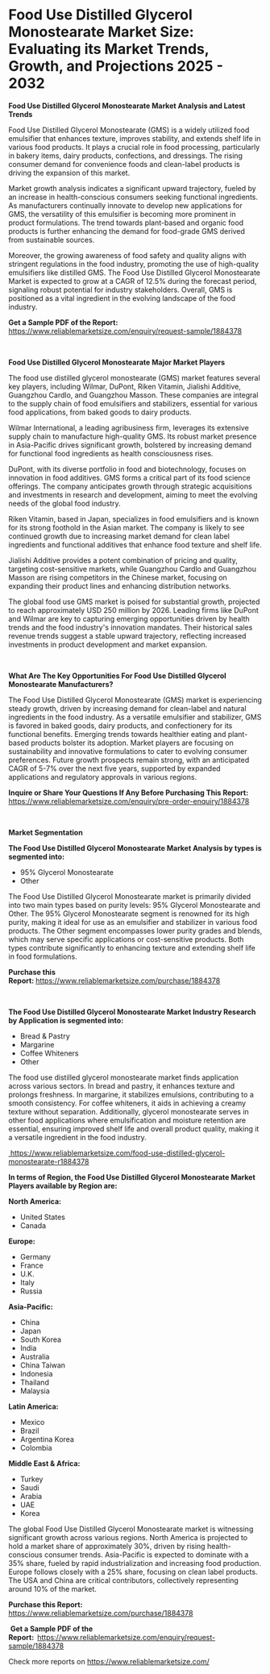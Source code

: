 <p><h1>Food Use Distilled Glycerol Monostearate Market Size: Evaluating its Market Trends, Growth, and Projections 2025 - 2032</h1></p><p><strong>Food Use Distilled Glycerol Monostearate Market Analysis and Latest Trends</strong></p>
<p><p>Food Use Distilled Glycerol Monostearate (GMS) is a widely utilized food emulsifier that enhances texture, improves stability, and extends shelf life in various food products. It plays a crucial role in food processing, particularly in bakery items, dairy products, confections, and dressings. The rising consumer demand for convenience foods and clean-label products is driving the expansion of this market.</p><p>Market growth analysis indicates a significant upward trajectory, fueled by an increase in health-conscious consumers seeking functional ingredients. As manufacturers continually innovate to develop new applications for GMS, the versatility of this emulsifier is becoming more prominent in product formulations. The trend towards plant-based and organic food products is further enhancing the demand for food-grade GMS derived from sustainable sources.</p><p>Moreover, the growing awareness of food safety and quality aligns with stringent regulations in the food industry, promoting the use of high-quality emulsifiers like distilled GMS. The Food Use Distilled Glycerol Monostearate Market is expected to grow at a CAGR of 12.5% during the forecast period, signaling robust potential for industry stakeholders. Overall, GMS is positioned as a vital ingredient in the evolving landscape of the food industry.</p></p>
<p><strong>Get a Sample PDF of the Report:&nbsp;</strong> <a href="https://www.reliablemarketsize.com/enquiry/request-sample/1884378?utm_campaign=2778&utm_medium=2&utm_source=Github&utm_content=ia&utm_term=03042025&utm_id=food-use-distilled-glycerol-monostearate">https://www.reliablemarketsize.com/enquiry/request-sample/1884378</a></p>
<p>&nbsp;</p>
<p><strong>Food Use Distilled Glycerol Monostearate Major Market Players</strong></p>
<p><p>The food use distilled glycerol monostearate (GMS) market features several key players, including Wilmar, DuPont, Riken Vitamin, Jialishi Additive, Guangzhou Cardlo, and Guangzhou Masson. These companies are integral to the supply chain of food emulsifiers and stabilizers, essential for various food applications, from baked goods to dairy products.</p><p>Wilmar International, a leading agribusiness firm, leverages its extensive supply chain to manufacture high-quality GMS. Its robust market presence in Asia-Pacific drives significant growth, bolstered by increasing demand for functional food ingredients as health consciousness rises.</p><p>DuPont, with its diverse portfolio in food and biotechnology, focuses on innovation in food additives. GMS forms a critical part of its food science offerings. The company anticipates growth through strategic acquisitions and investments in research and development, aiming to meet the evolving needs of the global food industry.</p><p>Riken Vitamin, based in Japan, specializes in food emulsifiers and is known for its strong foothold in the Asian market. The company is likely to see continued growth due to increasing market demand for clean label ingredients and functional additives that enhance food texture and shelf life.</p><p>Jialishi Additive provides a potent combination of pricing and quality, targeting cost-sensitive markets, while Guangzhou Cardlo and Guangzhou Masson are rising competitors in the Chinese market, focusing on expanding their product lines and enhancing distribution networks.</p><p>The global food use GMS market is poised for substantial growth, projected to reach approximately USD 250 million by 2026. Leading firms like DuPont and Wilmar are key to capturing emerging opportunities driven by health trends and the food industry's innovation mandates. Their historical sales revenue trends suggest a stable upward trajectory, reflecting increased investments in product development and market expansion.</p></p>
<p>&nbsp;</p>
<p><strong>What Are The Key Opportunities For Food Use Distilled Glycerol Monostearate Manufacturers?</strong></p>
<p><p>The Food Use Distilled Glycerol Monostearate (GMS) market is experiencing steady growth, driven by increasing demand for clean-label and natural ingredients in the food industry. As a versatile emulsifier and stabilizer, GMS is favored in baked goods, dairy products, and confectionery for its functional benefits. Emerging trends towards healthier eating and plant-based products bolster its adoption. Market players are focusing on sustainability and innovative formulations to cater to evolving consumer preferences. Future growth prospects remain strong, with an anticipated CAGR of 5-7% over the next five years, supported by expanded applications and regulatory approvals in various regions.</p></p>
<p><strong>Inquire or Share Your Questions If Any Before Purchasing This Report:</strong> <a href="https://www.reliablemarketsize.com/enquiry/pre-order-enquiry/1884378?utm_campaign=2778&utm_medium=2&utm_source=Github&utm_content=ia&utm_term=03042025&utm_id=food-use-distilled-glycerol-monostearate">https://www.reliablemarketsize.com/enquiry/pre-order-enquiry/1884378</a></p>
<p>&nbsp;</p>
<p><strong>Market Segmentation</strong></p>
<p><strong>The Food Use Distilled Glycerol Monostearate Market Analysis by types is segmented into:</strong></p>
<p><ul><li>95% Glycerol Monostearate</li><li>Other</li></ul></p>
<p><p>The Food Use Distilled Glycerol Monostearate market is primarily divided into two main types based on purity levels: 95% Glycerol Monostearate and Other. The 95% Glycerol Monostearate segment is renowned for its high purity, making it ideal for use as an emulsifier and stabilizer in various food products. The Other segment encompasses lower purity grades and blends, which may serve specific applications or cost-sensitive products. Both types contribute significantly to enhancing texture and extending shelf life in food formulations.</p></p>
<p><strong>Purchase this Report:&nbsp;</strong><a href="https://www.reliablemarketsize.com/purchase/1884378?utm_campaign=2778&utm_medium=2&utm_source=Github&utm_content=ia&utm_term=03042025&utm_id=food-use-distilled-glycerol-monostearate">https://www.reliablemarketsize.com/purchase/1884378</a></p>
<p>&nbsp;</p>
<p><strong>The Food Use Distilled Glycerol Monostearate Market Industry Research by Application is segmented into:</strong></p>
<p><ul><li>Bread & Pastry</li><li>Margarine</li><li>Coffee Whiteners</li><li>Other</li></ul></p>
<p><p>The food use distilled glycerol monostearate market finds application across various sectors. In bread and pastry, it enhances texture and prolongs freshness. In margarine, it stabilizes emulsions, contributing to a smooth consistency. For coffee whiteners, it aids in achieving a creamy texture without separation. Additionally, glycerol monostearate serves in other food applications where emulsification and moisture retention are essential, ensuring improved shelf life and overall product quality, making it a versatile ingredient in the food industry.</p></p>
<p><a href="https://www.reliablemarketsize.com/food-use-distilled-glycerol-monostearate-r1884378?utm_campaign=2778&utm_medium=2&utm_source=Github&utm_content=ia&utm_term=03042025&utm_id=food-use-distilled-glycerol-monostearate">&nbsp;https://www.reliablemarketsize.com/food-use-distilled-glycerol-monostearate-r1884378</a></p>
<p><strong>In terms of Region, the Food Use Distilled Glycerol Monostearate Market Players available by Region are:</strong></p>
<p>
    <p> <strong> North America: </strong>
        <ul>
            <li>United States</li>
            <li>Canada</li>
        </ul>
        </p> 
    <p> <strong> Europe: </strong>
        <ul>
            <li>Germany</li>
            <li>France</li>
            <li>U.K.</li>
            <li>Italy</li>
            <li>Russia</li>
        </ul>
        </p> 
    <p> <strong> Asia-Pacific: </strong>
        <ul>
            <li>China</li>
            <li>Japan</li>
            <li>South Korea</li>
            <li>India</li>
            <li>Australia</li>
            <li>China Taiwan</li>
            <li>Indonesia</li>
            <li>Thailand</li>
            <li>Malaysia</li>
        </ul>
        </p> 
    <p> <strong> Latin America: </strong>
        <ul>
            <li>Mexico</li>
            <li>Brazil</li>
            <li>Argentina Korea</li>
            <li>Colombia</li>
        </ul>
        </p> 
    <p> <strong> Middle East & Africa: </strong>
        <ul>
            <li>Turkey</li>
            <li>Saudi</li>
            <li>Arabia</li>
            <li>UAE</li>
            <li>Korea</li>
        </ul>
    </p>
    </p>
<p><p>The global Food Use Distilled Glycerol Monostearate market is witnessing significant growth across various regions. North America is projected to hold a market share of approximately 30%, driven by rising health-conscious consumer trends. Asia-Pacific is expected to dominate with a 35% share, fueled by rapid industrialization and increasing food production. Europe follows closely with a 25% share, focusing on clean label products. The USA and China are critical contributors, collectively representing around 10% of the market.</p></p>
<p><strong>Purchase this Report: </strong><a href="https://www.reliablemarketsize.com/purchase/1884378?utm_campaign=2778&utm_medium=2&utm_source=Github&utm_content=ia&utm_term=03042025&utm_id=food-use-distilled-glycerol-monostearate">https://www.reliablemarketsize.com/purchase/1884378</a></p>
<p>&nbsp;<strong>Get a Sample PDF of the Report:&nbsp;&nbsp;</strong><a href="https://www.reliablemarketsize.com/enquiry/request-sample/1884378?utm_campaign=2778&utm_medium=2&utm_source=Github&utm_content=ia&utm_term=03042025&utm_id=food-use-distilled-glycerol-monostearate">https://www.reliablemarketsize.com/enquiry/request-sample/1884378</a></p>
<p><strong></strong></p>
<p>Check more reports on <a href="https://www.reliablemarketsize.com/?utm_campaign=2778&utm_medium=2&utm_source=Github&utm_content=ia&utm_term=03042025&utm_id=food-use-distilled-glycerol-monostearate">https://www.reliablemarketsize.com/</a></p>